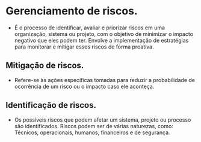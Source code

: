 
# Gerenciamento de riscos.

- É o processo de identificar, avaliar e priorizar riscos em uma organização, sistema ou projeto, com o objetivo de minimizar o impacto negativo que eles podem ter. Envolve a implementação de estratégias para monitorar e mitigar esses riscos de forma proativa.

## Mitigação de riscos.

- Refere-se às ações específicas tomadas para reduzir a probabilidade de ocorrência de um risco ou o impacto caso ele aconteça.

## Identificação de riscos. 
 
- Os possíveis riscos que podem afetar um sistema, projeto ou processo são identificados. Riscos podem ser de várias naturezas, como: Técnicos, operacionais, humanos, financeiros e de segurança.



